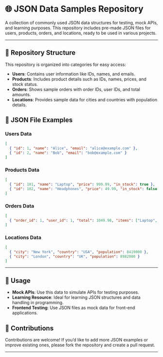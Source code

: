 # 🌐 JSON Data Samples Repository

A collection of commonly used JSON data structures for testing, mock APIs, and learning purposes. This repository includes pre-made JSON files for users, products, orders, and locations, ready to be used in various projects.

---

## 📂 Repository Structure

This repository is organized into categories for easy access:

- **Users**: Contains user information like IDs, names, and emails.
- **Products**: Includes product details such as IDs, names, prices, and stock status.
- **Orders**: Shows sample orders with order IDs, user IDs, and total amounts.
- **Locations**: Provides sample data for cities and countries with population details.

## 📝 JSON File Examples

### Users Data
```json
[
  { "id": 1, "name": "Alice", "email": "alice@example.com" },
  { "id": 2, "name": "Bob", "email": "bob@example.com" }
]
```

### Products Data
```json
[
  { "id": 101, "name": "Laptop", "price": 999.99, "in_stock": true },
  { "id": 102, "name": "Headphones", "price": 49.99, "in_stock": false }
]
```

### Orders Data
```json
[
  { "order_id": 1, "user_id": 1, "total": 1049.98, "items": ["Laptop", "Headphones"] }
]
```

### Locations Data
```json
[
  { "city": "New York", "country": "USA", "population": 8419000 },
  { "city": "London", "country": "UK", "population": 8982000 }
]
```

---

## 🚀 Usage

- **Mock APIs**: Use this data to simulate APIs for testing purposes.
- **Learning Resource**: Ideal for learning JSON structures and data handling in programming.
- **Frontend Testing**: Use JSON files as mock data for front-end applications.

## 🤝 Contributions

Contributions are welcome! If you’d like to add more JSON examples or improve existing ones, please fork the repository and create a pull request.

---


